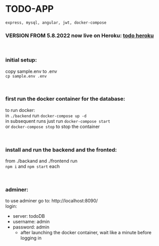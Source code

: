 # TODO-APP
    express, mysql, angular, jwt, docker-compose

### VERSION FROM 5.8.2022 now live on Heroku: [todo heroku](https://todo-app-szeke.herokuapp.com)

  
  </br >


### initial setup:
copy sample.env to .env </br >
`cp sample.env .env` </br >

</br >

### first run the docker container for the database:
to run docker: </br >
in `./backend` run `docker-compose up -d` </br >
in subsequent runs just run `docker-compose start` </br >
or `docker-compose stop` to stop the container </br >

</br >

### install and run the backend and the fronted:
from ./backand and ./frontend run </br >
`npm i` and `npm start` each </br >

</br >

### adminer:
to use adminer go to: http://localhost:8090/ </br >
login: </br >
- server: todoDB
- username: admin
- password: admin
  - after launching the docker container, wait like a minute before logging in

